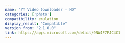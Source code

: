 ```yaml
---
name: "YT Video Downloader - HD"
categories: ['photo']
compatibility: emulation
display_result: "Compatible"
version_from: "2.1.0.0"
link: https://apps.microsoft.com/detail/9NW4F7FJC4C1
---
```

